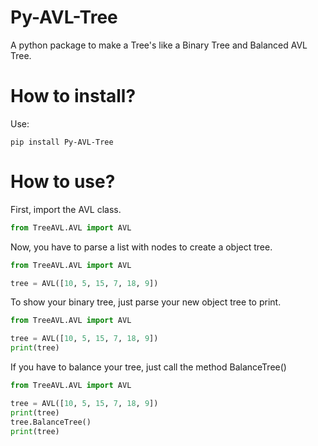 # Py-AVL-Tree
A python package to make a Tree's like a Binary Tree and Balanced AVL Tree.

# How to install?

Use:

```
pip install Py-AVL-Tree
```


# How to use?

First, import the AVL class.

```python
from TreeAVL.AVL import AVL
```

Now, you have to parse a list with nodes to create a object tree.

```python
from TreeAVL.AVL import AVL

tree = AVL([10, 5, 15, 7, 18, 9])
```

To show your binary tree, just parse your new object tree to print.

```python
from TreeAVL.AVL import AVL

tree = AVL([10, 5, 15, 7, 18, 9])
print(tree)
```

If you have to balance your tree, just call the method BalanceTree()

```python
from TreeAVL.AVL import AVL

tree = AVL([10, 5, 15, 7, 18, 9])
print(tree)
tree.BalanceTree()
print(tree)
```